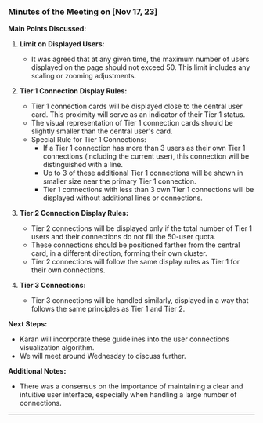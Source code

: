 
### Minutes of the Meeting on [Nov 17, 23]

**Main Points Discussed:**

1. **Limit on Displayed Users:**
   - It was agreed that at any given time, the maximum number of users displayed on the page should not exceed 50. This limit includes any scaling or zooming adjustments.

2. **Tier 1 Connection Display Rules:**
   - Tier 1 connection cards will be displayed close to the central user card. This proximity will serve as an indicator of their Tier 1 status.
   - The visual representation of Tier 1 connection cards should be slightly smaller than the central user's card.
   - Special Rule for Tier 1 Connections:
     - If a Tier 1 connection has more than 3 users as their own Tier 1 connections (including the current user), this connection will be distinguished with a line.
     - Up to 3 of these additional Tier 1 connections will be shown in smaller size near the primary Tier 1 connection.
     - Tier 1 connections with less than 3 own Tier 1 connections will be displayed without additional lines or connections.

3. **Tier 2 Connection Display Rules:**
   - Tier 2 connections will be displayed only if the total number of Tier 1 users and their connections do not fill the 50-user quota.
   - These connections should be positioned farther from the central card, in a different direction, forming their own cluster.
   - Tier 2 connections will follow the same display rules as Tier 1 for their own connections.

4. **Tier 3 Connections:**
   - Tier 3 connections will be handled similarly, displayed in a way that follows the same principles as Tier 1 and Tier 2.

**Next Steps:**
- Karan will incorporate these guidelines into the user connections visualization algorithm.
- We will meet around Wednesday to discuss further.

**Additional Notes:**
- There was a consensus on the importance of maintaining a clear and intuitive user interface, especially when handling a large number of connections.
---

